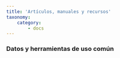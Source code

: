 ```yaml
---
title: 'Artículos, manuales y recursos'
taxonomy:
    category:
        - docs
---
```


### Datos y herramientas de uso común